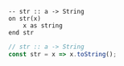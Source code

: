 ```applescript
-- str :: a -> String
on str(x)
    x as string
end str
```

```js
// str :: a -> String
const str = x => x.toString();
```